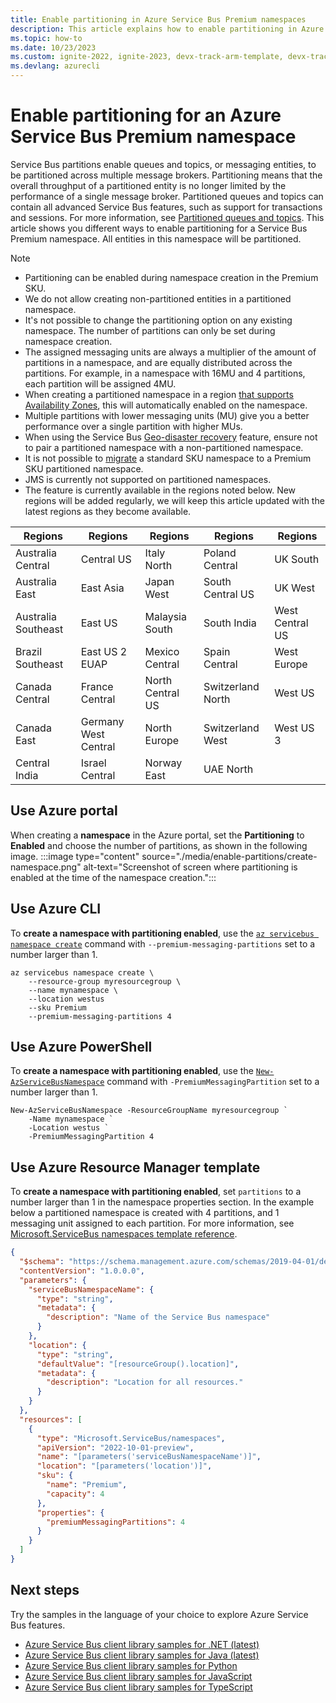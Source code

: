 ```yaml
---
title: Enable partitioning in Azure Service Bus Premium namespaces
description: This article explains how to enable partitioning in Azure Service Bus Premium namespaces by using Azure portal, PowerShell, CLI, and programming languages (C#, Java, Python, and JavaScript)
ms.topic: how-to
ms.date: 10/23/2023 
ms.custom: ignite-2022, ignite-2023, devx-track-arm-template, devx-track-python, devx-track-azurecli, devx-track-azurepowershell
ms.devlang: azurecli
---
```


# Enable partitioning for an Azure Service Bus Premium namespace
Service Bus partitions enable queues and topics, or messaging entities, to be partitioned across multiple message brokers. Partitioning means that the overall throughput of a partitioned entity is no longer limited by the performance of a single message broker. Partitioned queues and topics can contain all advanced Service Bus features, such as support for transactions and sessions. For more information, see [Partitioned queues and topics](service-bus-partitioning.md). This article shows you different ways to enable partitioning for a Service Bus Premium namespace. All entities in this namespace will be partitioned.

> [!NOTE]
> - Partitioning can be enabled during namespace creation in the Premium SKU.
> - We do not allow creating non-partitioned entities in a partitioned namespace.
> - It's not possible to change the partitioning option on any existing namespace. The number of partitions can only be set during namespace creation.
> - The assigned messaging units are always a multiplier of the amount of partitions in a namespace, and are equally distributed across the partitions. For example, in a namespace with 16MU and 4 partitions, each partition will be assigned 4MU.
> - When creating a partitioned namespace in a region [that supports Availability Zones](service-bus-outages-disasters.md#availability-zones), this will automatically enabled on the namespace.
> - Multiple partitions with lower messaging units (MU) give you a better performance over a single partition with higher MUs.
> - When using the Service Bus [Geo-disaster recovery](service-bus-geo-dr.md) feature, ensure not to pair a partitioned namespace with a non-partitioned namespace.
> - It is not possible to [migrate](service-bus-migrate-standard-premium.md) a standard SKU namespace to a Premium SKU partitioned namespace.
> - JMS is currently not supported on partitioned namespaces.
> - The feature is currently available in the regions noted below. New regions will be added regularly, we will keep this article updated with the latest regions as they become available.
> 
> | Regions  | Regions  | Regions | Regions |Regions  |
> |-----------------------|----------------------|------------------|-------------------|-----------------|
> | Australia Central     | Central US           | Italy North      | Poland Central    | UK South        |
> | Australia East        | East Asia            | Japan West       | South Central US  | UK West         |
> | Australia Southeast   | East US              | Malaysia South   | South India       | West Central US |
> | Brazil Southeast      | East US 2 EUAP       | Mexico Central   | Spain Central     | West Europe     |
> | Canada Central        | France Central       | North Central US | Switzerland North | West US         |
> | Canada East           | Germany West Central | North Europe     | Switzerland West  | West US 3       |
> | Central India         | Israel Central       | Norway East      | UAE North         |                 |

## Use Azure portal
When creating a **namespace** in the Azure portal, set the **Partitioning** to **Enabled** and choose the number of partitions, as shown in the following image. 
:::image type="content" source="./media/enable-partitions/create-namespace.png" alt-text="Screenshot of screen where partitioning is enabled at the time of the namespace creation.":::

## Use Azure CLI
To **create a namespace with partitioning enabled**, use the [`az servicebus namespace create`](/cli/azure/servicebus/namespace#az-servicebus-namespace-create) command with `--premium-messaging-partitions` set to a number larger than 1.

```azurecli-interactive
az servicebus namespace create \
    --resource-group myresourcegroup \
    --name mynamespace \
    --location westus 
    --sku Premium
    --premium-messaging-partitions 4
```

## Use Azure PowerShell
To **create a namespace with partitioning enabled**, use the [`New-AzServiceBusNamespace`](/powershell/module/az.servicebus/new-azservicebusnamespace) command with `-PremiumMessagingPartition` set to a number larger than 1. 

```azurepowershell-interactive
New-AzServiceBusNamespace -ResourceGroupName myresourcegroup `
    -Name mynamespace `
    -Location westus `
    -PremiumMessagingPartition 4
```

## Use Azure Resource Manager template
To **create a namespace with partitioning enabled**, set `partitions` to a number larger than 1 in the namespace properties section. In the example below a partitioned namespace is created with 4 partitions, and 1 messaging unit assigned to each partition. For more information, see [Microsoft.ServiceBus namespaces template reference](/azure/templates/microsoft.servicebus/namespaces?tabs=json). 

```json
{
  "$schema": "https://schema.management.azure.com/schemas/2019-04-01/deploymentTemplate.json#",
  "contentVersion": "1.0.0.0",
  "parameters": {
    "serviceBusNamespaceName": {
      "type": "string",
      "metadata": {
        "description": "Name of the Service Bus namespace"
      }
    },
    "location": {
      "type": "string",
      "defaultValue": "[resourceGroup().location]",
      "metadata": {
        "description": "Location for all resources."
      }
    }
  },
  "resources": [
    {
      "type": "Microsoft.ServiceBus/namespaces",
      "apiVersion": "2022-10-01-preview",
      "name": "[parameters('serviceBusNamespaceName')]",
      "location": "[parameters('location')]",
      "sku": {
        "name": "Premium",
        "capacity": 4
      },
      "properties": {
        "premiumMessagingPartitions": 4
      }
    }
  ]
}
```

## Next steps
Try the samples in the language of your choice to explore Azure Service Bus features. 

- [Azure Service Bus client library samples for .NET (latest)](/samples/azure/azure-sdk-for-net/azuremessagingservicebus-samples/) 
- [Azure Service Bus client library samples for Java (latest)](/samples/azure/azure-sdk-for-java/servicebus-samples/)
- [Azure Service Bus client library samples for Python](/samples/azure/azure-sdk-for-python/servicebus-samples/)
- [Azure Service Bus client library samples for JavaScript](/samples/azure/azure-sdk-for-js/service-bus-javascript/)
- [Azure Service Bus client library samples for TypeScript](/samples/azure/azure-sdk-for-js/service-bus-typescript/)

